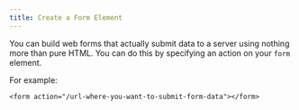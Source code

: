 ```yaml
---
title: Create a Form Element
---
```

You can build web forms that actually submit data to a server using nothing more than pure HTML. You can do this by specifying an action on your `form` element.

For example:

    <form action="/url-where-you-want-to-submit-form-data"></form>